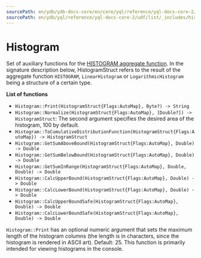 ```yaml
---
sourcePath: en/ydb/ydb-docs-core/en/core/yql/reference/yql-docs-core-2/udf/list/_includes/histogram.md
sourcePath: en/ydb/yql/reference/yql-docs-core-2/udf/list/_includes/histogram.md
---
```

# Histogram

Set of auxiliary functions for the [HISTOGRAM aggregate function](../../../builtins/aggregation.md). In the signature description below, HistogramStruct refers to the result of the aggregate function `HISTOGRAM`, `LinearHistogram` or `LogarithmicHistogram` being a structure of a certain type.

**List of functions**

* ```Histogram::Print(HistogramStruct{Flags:AutoMap}, Byte?) -> String```
* ```Histogram::Normalize(HistogramStruct{Flags:AutoMap}, [Double?]) -> HistogramStruct```: The second argument specifies the desired area of the histogram, 100 by default.
* ```Histogram::ToCumulativeDistributionFunction(HistogramStruct{Flags:AutoMap}) -> HistogramStruct```
* ```Histogram::GetSumAboveBound(HistogramStruct{Flags:AutoMap}, Double) -> Double```
* ```Histogram::GetSumBelowBound(HistogramStruct{Flags:AutoMap}, Double) -> Double```
* ```Histogram::GetSumInRange(HistogramStruct{Flags:AutoMap}, Double, Double) -> Double```
* ```Histogram::CalcUpperBound(HistogramStruct{Flags:AutoMap}, Double) -> Double```
* ```Histogram::CalcLowerBound(HistogramStruct{Flags:AutoMap}, Double) -> Double```
* ```Histogram::CalcUpperBoundSafe(HistogramStruct{Flags:AutoMap}, Double) -> Double```
* ```Histogram::CalcLowerBoundSafe(HistogramStruct{Flags:AutoMap}, Double) -> Double```

`Histogram::Print` has an optional numeric argument that sets the maximum length of the histogram columns (the length is in characters, since the histogram is rendered in ASCII art). Default: 25. This function is primarily intended for viewing histograms in the console.


